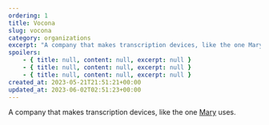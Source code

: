 ```yaml
---
ordering: 1
title: Vocona
slug: vocona
category: organizations
excerpt: "A company that makes transcription devices, like the one Mary uses.\n"
spoilers:
    - { title: null, content: null, excerpt: null }
    - { title: null, content: null, excerpt: null }
    - { title: null, content: null, excerpt: null }
created_at: 2023-05-21T21:51:21+00:00
updated_at: 2023-06-02T02:51:23+00:00
---
```

A company that makes transcription devices, like the one [Mary](/category/characters/mary) uses.